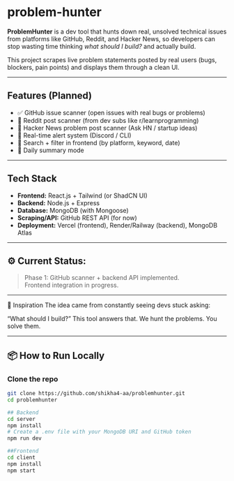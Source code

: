 # problem-hunter

**ProblemHunter** is a dev tool that hunts down real, unsolved technical issues from platforms like GitHub, Reddit, and Hacker News, so developers can stop wasting time thinking *what should I build?* and actually build.

This project scrapes live problem statements posted by real users (bugs, blockers, pain points) and displays them through a clean UI.

---

## Features (Planned)

- ✅ GitHub issue scanner (open issues with real bugs or problems)
- 🔄 Reddit post scanner (from dev subs like r/learnprogramming)
- 🔄 Hacker News problem post scanner (Ask HN / startup ideas)
- 🔄 Real-time alert system (Discord / CLI)
- 🔄 Search + filter in frontend (by platform, keyword, date)
- 🔄 Daily summary mode

---

## Tech Stack

- **Frontend:** React.js + Tailwind (or ShadCN UI)
- **Backend:** Node.js + Express
- **Database:** MongoDB (with Mongoose)
- **Scraping/API:** GitHub REST API (for now)
- **Deployment:** Vercel (frontend), Render/Railway (backend), MongoDB Atlas

---

## ⚙️ Current Status:  
>  Phase 1: GitHub scanner + backend API implemented.  
>  Frontend integration in progress.

---

👀 Inspiration
The idea came from constantly seeing devs stuck asking:

“What should I build?”
This tool answers that.
We hunt the problems. You solve them.

---

## 📦 How to Run Locally

### Clone the repo
```bash
git clone https://github.com/shikha4-aa/problemhunter.git
cd problemhunter

## Backend
cd server
npm install
# Create a .env file with your MongoDB URI and GitHub token
npm run dev

##Frontend
cd client
npm install
npm start



